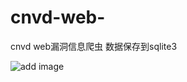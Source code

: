 # cnvd-web-
cnvd web漏洞信息爬虫 
数据保存到sqlite3

![add image](https://github.com/spellman001/cnvd-web-/blob/master/1.png)
